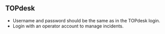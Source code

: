 ## TOPdesk
- Username and password should be the same as in the TOPdesk login.
- Login with an operator account to manage incidents. 